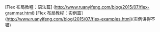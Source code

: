 
[Flex 布局教程：语法篇]
(http://www.ruanyifeng.com/blog/2015/07/flex-grammar.html)
[Flex 布局教程：实例篇]
(http://www.ruanyifeng.com/blog/2015/07/flex-examples.html)(实例讲得不错)
